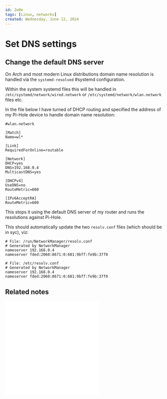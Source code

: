 ```yaml
---
id: 2w0e
tags: [Linux, networks]
created: Wednesday, June 12, 2024
---
```


# Set DNS settings

## Change the default DNS server

On Arch and most modern Linux distributions domain name resolution is handled
via the `systemd-resolved` #systemd configuration.

Within the system systemd files this will be handled in
`/etc/systemd/network/wired.network` or `/etc/systemd/network/wlan.network`
files etc.

In the file below I have turned of DHCP routing and specified the address of my
Pi-Hole device to handle domain name resolution:

```
#wlan.network

[Match]
Name=wl*

[Link]
RequiredForOnline=routable

[Network]
DHCP=yes
DNS=192.168.0.4
MulticastDNS=yes

[DHCPv4]
UseDNS=no
RouteMetric=600

[IPv6AcceptRA]
RouteMetric=600

```

This stops it using the default DNS server of my router and runs the resolutions
against Pi-Hole.

This should automatically update the two `resolv.conf` files (which should be in
syc), viz:

```
# File: /run/NetworkManager/resolv.conf
# Generated by NetworkManager
nameserver 192.168.0.4
nameserver fded:2060:8671:0:681:9bff:fe9b:37f0

```

```
# File: /etc/resolv.conf
# Generated by NetworkManager
nameserver 192.168.0.4
nameserver fded:2060:8671:0:681:9bff:fe9b:37f0

```

## Related notes

![Network scanning](./Network_scanning.md)
![Network debugging](Network_debugging.md)
